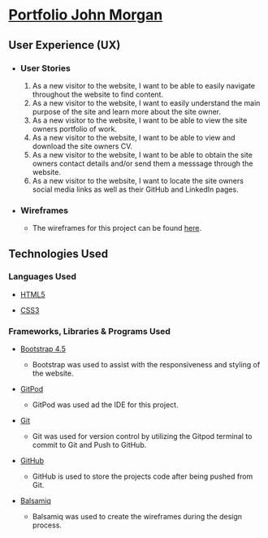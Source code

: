 # [Portfolio John Morgan](https://johnny-morgan.github.io/portfolio/)

## User Experience (UX)

* ### User Stories

    1. As a new visitor to the website, I want to be able to easily navigate throughout the website to find content.
    2. As a new visitor to the website, I want to easily understand the main purpose of the site and learn more about the site owner.
    3. As a new visitor to the website, I want to be able to view the site owners portfolio of work.
    4. As a new visitor to the website, I want to be able to view and download the site owners CV.
    5. As a new visitor to the website, I want to be able to obtain the site owners contact details and/or send them a messsage through the website.
    6. As a new visitor to the website, I want to locate the site owners social media links as well as their GitHub and LinkedIn pages.


* ### Wireframes

    * The wireframes for this project can be found [here](https://github.com/Johnny-Morgan/portfolio/tree/master/assets/docs).

## Technologies Used

### Languages Used

* [HTML5](https://en.wikipedia.org/wiki/HTML5)

* [CSS3](https://en.wikipedia.org/wiki/Cascading_Style_Sheets)

### Frameworks, Libraries & Programs Used

* [Bootstrap 4.5](https://getbootstrap.com/)

    * Bootstrap was used to assist with the responsiveness and styling of the website.

* [GitPod](https://gitpod.io)

    * GitPod was used ad the IDE for this project.

* [Git](https://git-scm.com/) 

    * Git was used for version control by utilizing the Gitpod terminal to commit to Git and Push to GitHub.

* [GitHub](https://github.com/)

    * GitHub is used to store the projects code after being pushed from Git.

* [Balsamiq](https://github.com/)

    * Balsamiq was used to create the wireframes during the design process.

